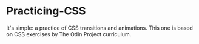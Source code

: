 # Practicing-CSS
It's simple: a practice of CSS transitions and animations. This one is based on CSS exercises by The Odin Project curriculum.
